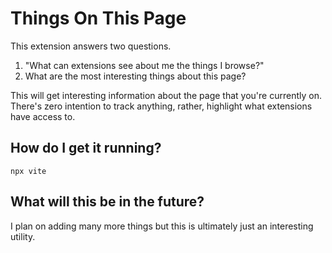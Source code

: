 # Things On This Page

This extension answers two questions. 
  1) "What can extensions see about me the things I browse?" 
  2) What are the most interesting things about this page?

This will get interesting information about the page that you're currently on. There's zero intention to track anything, rather, highlight what extensions have access to.

## How do I get it running?

```
npx vite
```

## What will this be in the future? 

I plan on adding many more things but this is ultimately just an interesting utility.